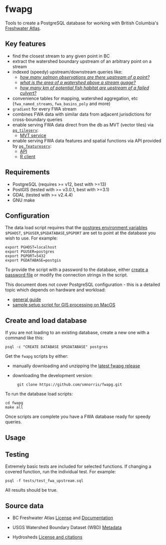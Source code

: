 # fwapg

Tools to create a PostgreSQL database for working with British Columbia's [Freshwater Atlas](https://www2.gov.bc.ca/gov/content/data/geographic-data-services/topographic-data/freshwater).


## Key features

- find the closest stream to any given point in BC
- extract the watershed boundary upstream of an arbitrary point on a stream
- indexed (speedy) upstream/downstream queries like:
    + [*how many salmon observations are there upstream of a point?*](https://github.com/smnorris/bcfishobs)
    + [*what is the area of a watershed above a stream guage?*](https://github.com/smnorris/bcbasins)
    + [*how many km of potential fish habitat are upstream of a failed culvert?*](https://github.com/smnorris/bcfishpass)
- convenience tables for mapping, watershed aggregation, etc (`fwa_named_streams`, `fwa_basins_poly` and more)
- `gradient`  for every FWA stream
- combines FWA data with similar data from adjacent jurisdictions for cross-boundary queries
- enable serving FWA data direct from the db as MVT (vector tiles) via [`pg_tileserv`](https://github.com/CrunchyData/pg_tileserv):
    + [MVT service](https://www.hillcrestgeo.ca/pg_tileserv)
- enable serving FWA data features and spatial functions via API provided by [`pg_featureserv`](https://github.com/CrunchyData/pg_featureserv):
    + [API](https://www.hillcrestgeo.ca/fwapg)
    + [R client](https://github.com/poissonconsulting/fwapgr/)


## Requirements

- PostgreSQL (requires >= v12, best with >=13)
- PostGIS (tested with >= v3.0.1, best with >=3.1)
- GDAL (tested with >= v2.4.4)
- GNU make


## Configuration

The data load script requires that the [postgres environment variables](https://www.postgresql.org/docs/current/libpq-envars.html) `$PGHOST`, `$PGUSER`,`$PGDATABASE`,`$PGPORT` are set to point at the database you wish to use. For example:

    export PGHOST=localhost
    export PGUSER=postgres
    export PGPORT=5432
    export PGDATABASE=postgis

To provide the script with a password to the database, either [create a password file]( https://www.postgresql.org/docs/current/libpq-pgpass.html) or modify the connection strings in the script.

This document does not cover PostgreSQL configuration - this is a detailed topic which depends on hardware and workload:

- [general guide](https://wiki.postgresql.org/wiki/Performance_Optimization)
- [sample setup script for GIS processing on MacOS](https://github.com/bcgov/designatedlands/blob/master/scripts/postgres_mac_setup.sh)


## Create and load database

If you are not loading to an existing database, create a new one with a command like this:

    psql -c "CREATE DATABASE $PGDATABASE" postgres

Get the `fwapg` scripts by either:

- manually downloading and unzipping the [latest fwapg release](https://github.com/smnorris/fwapg/releases)
- downloading the development version:

        git clone https://github.com/smnorris/fwapg.git

To run the database load scripts:

    cd fwapg
    make all

Once scripts are complete you have a FWA database ready for speedy queries.

## Usage



## Testing

Extremely basic tests are included for selected functions.
If changing a covered function, run the individual test. For example:

    psql -f tests/test_fwa_upstream.sql

All results should be true.

## Source data

- BC Freshwater Atlas [License](https://www2.gov.bc.ca/gov/content/data/open-data/open-government-licence-bc)
and [Documentation](https://www2.gov.bc.ca/gov/content/data/geographic-data-services/topographic-data/freshwater)

- USGS Watershed Boundary Dataset (WBD) [Metadata](https://prd-tnm.s3.amazonaws.com/StagedProducts/Hydrography/WBD/National/GDB/WBD_National_GDB.xml)

- Hydrosheds [License and citations](https://www.hydrosheds.org/page/license)